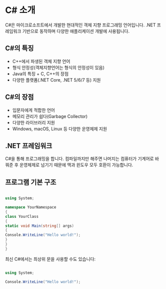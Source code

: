 # C# 소개

C#은 마이크로소프트에서 개발한 현대적인 객체 지향 프로그래밍 언어입니다. .NET 프레임워크 기반으로 동작하며 다양한 애플리케이션 개발에 사용됩니다.

## C#의 특징

- C++에서 파생된 객체 지향 언어
- 형식 안정성(객체지향언어는 형식의 안정성이 있음)
- Java의 특징 + C, C++의 장점
- 다양한 플랫폼(.NET Core, .NET 5/6/7 등) 지원

## C#의 장점

- 입문자에게 적합한 언어
- 메모리 관리가 쉽다(Garbage Collector)
- 다양한 라이브러리 지원
- Windows, macOS, Linux 등 다양한 운영체제 지원

## .NET 프레임워크

C#을 통해 프로그래밍을 합니다. 컴파일까지만 해주면 나머지는 컴퓨터가 기계어로 바꿔준 후 운영체제로 넘기기 때문에 맥과 윈도우 모두 호환이 가능합니다.

## 프로그램 기본 구조

```csharp

using System;

namespace YourNamespace
{
class YourClass
{
static void Main(string[] args)
{
Console.WriteLine("Hello world!");
}
}
}

```

최신 C#에서는 최상위 문을 사용할 수도 있습니다:

```csharp

using System;

Console.WriteLine("Hello world!");

```
